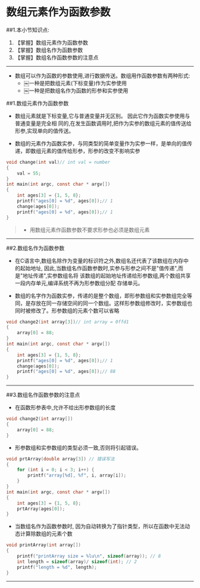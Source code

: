 # 数组元素作为函数参数
##1.本小节知识点:
1. 【掌握】数组元素作为函数参数
2. 【掌握】数组名作为函数参数
3. 【掌握】数组名作函数参数的注意点

---

- 数组可以作为函数的参数使用,进行数据传送。数组用作函数参数有两种形式:
    + ￼一种是把数组元素(下标变量)作为实参使用
    + ￼一种是把数组名作为函数的形参和实参使用

##1.数组元素作为函数参数
- 数组元素就是下标变量,它与普通变量并无区别。 因此它作为函数实参使用与普通变量是完全相
同的,在发生函数调用时,把作为实参的数组元素的值传送给形参,实现单向的值传送。

- 数组的元素作为函数实参，与同类型的简单变量作为实参一样，是单向的值传递，即数组元素的值传给形参，形参的改变不影响实参
```c
void change(int val)// int val = number
{
    val = 55;
}
int main(int argc, const char * argv[])
{
    int ages[3] = {1, 5, 8};
    printf("ages[0] = %d", ages[0]);// 1
    change(ages[0]);
    printf("ages[0] = %d", ages[0]);// 1
}
```
 >+ 用数组元素作函数参数不要求形参也必须是数组元素
---


##2.数组名作为函数参数
- 在C语言中,数组名除作为变量的标识符之外,数组名还代表了该数组在内存中的起始地址, 因此,当数组名作函数参数时,实参与形参之间不是"值传递",而是"地址传递",实参数组名将 该数组的起始地址传递给形参数组,两个数组共享一段内存单元,编译系统不再为形参数组分配 存储单元。

- 数组的名字作为函数实参，传递的是整个数组，即形参数组和实参数组完全等同，是存放在同一存储空间的同一个数组。这样形参数组修改时，实参数组也同时被修改了。形参数组的元素个数可以省略
```c
void change2(int array[3])// int array = 0ffd1
{
    array[0] = 88;
}
int main(int argc, const char * argv[])
{
    int ages[3] = {1, 5, 8};
    printf("ages[0] = %d", ages[0]);// 1
    change(ages[0]);
    printf("ages[0] = %d", ages[0]);// 88
}
```
---

##3.数组名作函数参数的注意点
- 在函数形参表中,允许不给出形参数组的长度
```c
void change2(int array[])
{
    array[0] = 88;
}
```
- 形参数组和实参数组的类型必须一致,否则将引起错误。
```c
void prtArray(double array[3]) // 错误写法
{
    for (int i = 0; i < 3; i++) {
        printf("array[%d], %f", i, array[i]);
    }
}
int main(int argc, const char * argv[])
{
    int ages[3] = {1, 5, 8};
    prtArray(ages[0]);
}
```
- 当数组名作为函数参数时, 因为自动转换为了指针类型，所以在函数中无法动态计算除数组的元素个数
```c
void printArray(int array[])
{
    printf("printArray size = %lu\n", sizeof(array)); // 8
    int length = sizeof(array)/ sizeof(int); // 2
    printf("length = %d", length);
}
```

---



